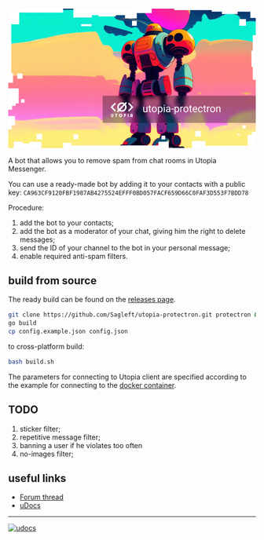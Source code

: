 
![logo](logo.jpg)

A bot that allows you to remove spam from chat rooms in Utopia Messenger.

You can use a ready-made bot by adding it to your contacts with a public key: `CA963CF9120FBF1987AB4275524EFFF0BD057FACF659D66C0FAF3D553F7BDD78`

Procedure:
1. add the bot to your contacts;
2. add the bot as a moderator of your chat, giving him the right to delete messages;
3. send the ID of your channel to the bot in your personal message;
4. enable required anti-spam filters.

## build from source

The ready build can be found on the [releases page](https://github.com/Sagleft/utopia-protectron/releases).

```bash
git clone https://github.com/Sagleft/utopia-protectron.git protectron && cd protectron
go build
cp config.example.json config.json
```

to cross-platform build:
```bash
bash build.sh
```

The parameters for connecting to Utopia client are specified according to the example for connecting to the [docker container](https://github.com/Sagleft/utopia-api-docker).

## TODO

1. sticker filter;
2. repetitive message filter;
3. banning a user if he violates too often
4. no-images filter;

## useful links

* [Forum thread](https://talk.u.is/viewtopic.php?pid=5269)
* [uDocs](https://udocs.gitbook.io/utopia-api/)

---
[![udocs](https://github.com/Sagleft/ures/blob/master/udocs-btn.png?raw=true)](https://udocs.gitbook.io/utopia-api/)
